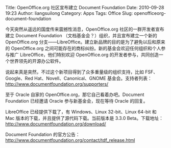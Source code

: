 Title: OpenOffice.org 社区宣布建立 Document Foundation
Date: 2010-09-28 19:23
Author: liangsuilong
Category: Apps
Tags: Office
Slug: openofficeorg-document-foundation

今天突然从遥远的国度传来震撼性消息，OpenOffice.org
社区的一群开发者宣布建立 Document Foundation
（文档基金会？）组织，并且宣布建立一个新的 OpenOffice.org
分支——LibreOffice。建立新品牌的目的是为了避免以后和原来的 OpenOffice.org
之间可能存在的商标纠纷。新的基金会欢迎任何组织和个人参与推广
LibreOffice，他们特别欢迎 OpenOffice.org
的开发者参与，共同创造一个世界领先的开源办公软件。

说起来真是突然，不过这个新项目得到了众多重量级的组织支持，比如
FSF、Google、Red Hat、Novell、Canonical、GNOME
基金会。支持者列表：<http://www.documentfoundation.org/supporters/>

至于 Oracle 自家的 OpenOffice.org，那它自己看着办吧。Document Foundation
已经邀请 Oracle 参与新基金会，现在等待 Oracle 的回复。

LibreOffice 已经提供下载了，有 Windows、Linux 32-bit、Linux 64-bit 和
Mac 版本的下载，并且提供了源代码下载。当前版本是 3.3.0
Beta。下载地址：<http://www.documentfoundation.org/download/>

Document Foundation
的官方公告：<http://www.documentfoundation.org/contact/tdf_release.html>
